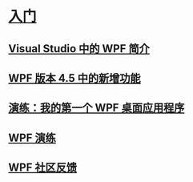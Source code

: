 # [入门](index.md)
## [Visual Studio 中的 WPF 简介](introduction-to-wpf-in-vs.md)
## [WPF 版本 4.5 中的新增功能](whats-new.md)
## [演练：我的第一个 WPF 桌面应用程序](walkthrough-my-first-wpf-desktop-application.md)
## [WPF 演练](wpf-walkthroughs.md)
## [WPF 社区反馈](community-feedback.md)
